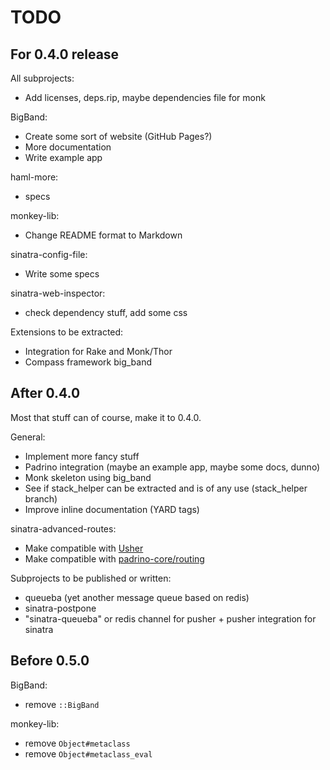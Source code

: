 TODO
====

For 0.4.0 release
-----------------

All subprojects:

* Add licenses, deps.rip, maybe dependencies file for monk

BigBand:

* Create some sort of website (GitHub Pages?)
* More documentation
* Write example app

haml-more:

* specs

monkey-lib:

* Change README format to Markdown

sinatra-config-file:

* Write some specs

sinatra-web-inspector:

* check dependency stuff, add some css

Extensions to be extracted:

* Integration for Rake and Monk/Thor
* Compass framework big\_band

After 0.4.0
-----------

Most that stuff can of course, make it to 0.4.0.

General:

* Implement more fancy stuff
* Padrino integration (maybe an example app, maybe some docs, dunno)
* Monk skeleton using big\_band
* See if stack\_helper can be extracted and is of any use (stack\_helper branch)
* Improve inline documentation (YARD tags)

sinatra-advanced-routes:

* Make compatible with [Usher](http://github.com/joshbuddy/usher)
* Make compatible with [padrino-core/routing](http://github.com/padrino/padrino-framework/issues/issue/46)

Subprojects to be published or written:

* queueba (yet another message queue based on redis)
* sinatra-postpone
* "sinatra-queueba" or redis channel for pusher + pusher integration for sinatra

Before 0.5.0
------------

BigBand:

* remove `::BigBand`

monkey-lib:

* remove `Object#metaclass`
* remove `Object#metaclass_eval`

